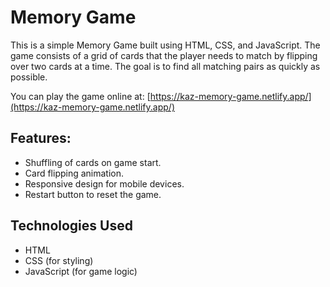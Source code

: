 # Memory Game

This is a simple Memory Game built using HTML, CSS, and JavaScript. The game consists of a grid of cards that the player needs to match by flipping over two cards at a time. The goal is to find all matching pairs as quickly as possible.

You can play the game online at: [https://kaz-memory-game.netlify.app/](https://kaz-memory-game.netlify.app/)

## Features:
- Shuffling of cards on game start.
- Card flipping animation.
- Responsive design for mobile devices.
- Restart button to reset the game.

## Technologies Used
- HTML
- CSS (for styling)
- JavaScript (for game logic)

